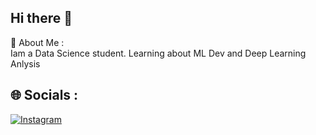 ## Hi there 👋
💫 About Me : <br>
Iam a Data Science student.
Learning about ML Dev and Deep Learning Anlysis

## 🌐 Socials :
[![Instagram](https://img.shields.io/badge/Instagram-%230077B5.svg?logo=Instagram&logoColor=Yellow)](https://www.instagram.com/neipane_nesinopu/)
